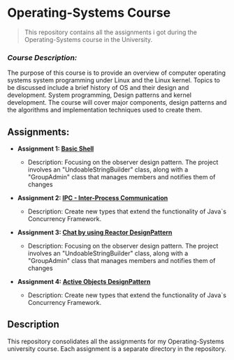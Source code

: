 # Operating-Systems Course
> This repository contains all the assignments i got during the Operating-Systems course in the University.

### *Course Description:*
The purpose of this course is to provide an overview of computer operating systems system programming under Linux and the Linux kernel.
Topics to be discussed include a brief history of OS and their design and development. System programming, Design patterns and kernel development. The course will cover major components, design patterns and the algorithms and implementation techniques used to create them.

## Assignments:

- **Assignment 1: [Basic Shell](https://github.com/DorYanay/Operating-Systems/tree/main/Basic_Shell)**
   - Description: Focusing on the observer design pattern. The project involves an "UndoableStringBuilder" class, along with a "GroupAdmin" class that manages members and notifies them of changes

- **Assignment 2: [IPC - Inter-Process Communication](https://github.com/DorYanay/Operating-Systems/tree/main/IPC)**
   - Description: Create new types that extend the functionality of Java`s Concurrency Framework.
     
- **Assignment 3: [Chat by using Reactor DesignPattern](https://github.com/DorYanay/Operating-Systems/tree/main/Chat_Reactor_DP)**
   - Description: Focusing on the observer design pattern. The project involves an "UndoableStringBuilder" class, along with a "GroupAdmin" class that manages members and notifies them of changes

- **Assignment 4: [Active Objects DesignPattern](https://github.com/DorYanay/Operating-Systems/tree/main/ActiveObjects_DP)**
   - Description: Create new types that extend the functionality of Java`s Concurrency Framework.

## Description

This repository consolidates all the assignments for my Operating-Systems university course. Each assignment is a separate directory in the repository.
